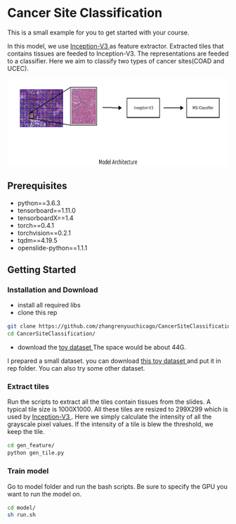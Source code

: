 # Cancer Site Classification

This is a small example for you to get started with your course. 

In this model, we use <a href="https://arxiv.org/abs/1512.00567"> Inception-V3 </a> as feature extractor. Extracted tiles that contains tissues are feeded to Inception-V3. The representations are feeded to a classifier. Here we aim to classify two types of cancer sites(COAD and UCEC). 

<p align='center'>  
  <img src='fig/BaselineModel.png' width='600' height='200' />
</p>

## Prerequisites
- python==3.6.3
- tensorboard==1.11.0
- tensorboardX==1.4
- torch==0.4.1
- torchvision==0.2.1
- tqdm==4.19.5
- openslide-python==1.1.1

## Getting Started

### Installation and Download
- install all required libs
- clone this rep
```bash
git clone https://github.com/zhangrenyuuchicago/CancerSiteClassification
cd CancerSiteClassification/
```
- download the <a href="https://arxiv.org/abs/1512.00567"> toy dataset </a>
The space would be about 44G. 

I prepared a small dataset. you can download <a href="https://arxiv.org/abs/1803.04054"> this toy dataset </a> and put it in rep folder. You can also try some other dataset.

### Extract tiles
Run the scripts to extract all the tiles contain tissues from the slides. A typical tile size is 1000X1000. All these tiles are resized to 299X299 which is used by <a href="https://arxiv.org/abs/1512.00567"> Inception-V3 </a>. Here we simply calculate the intensity of all the grayscale pixel values. If the intensity of a tile is blew the threshold, we keep the tile. 

```bash
cd gen_feature/
python gen_tile.py
```

### Train model
Go to model folder and run the bash scripts. Be sure to specify the GPU you want to run the model on.
```bash
cd model/
sh run.sh
```

